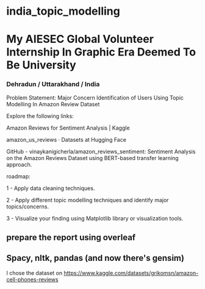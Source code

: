 # india_topic_modelling

# My AIESEC Global Volunteer Internship In Graphic Era Deemed To Be University

### Dehradun / Uttarakhand / India

Problem Statement: Major Concern Identification of Users Using Topic Modelling In Amazon Review Dataset

Explore the following links:

Amazon Reviews for Sentiment Analysis | Kaggle

amazon_us_reviews · Datasets at Hugging Face

GitHub - vinaykanigicherla/amazon_reviews_sentiment: Sentiment Analysis on the Amazon Reviews Dataset using BERT-based transfer learning approach.


roadmap:

1 - Apply data cleaning techniques.

2 - Apply different topic modelling techniques and identify major topics/concerns.

3 - Visualize your finding using Matplotlib library or visualization tools.


prepare the report using overleaf
---------------
Spacy, nltk, pandas (and now there's gensim)
------------

I chose the dataset on https://www.kaggle.com/datasets/grikomsn/amazon-cell-phones-reviews

